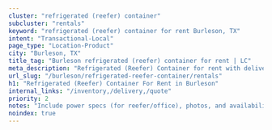```yaml
---
cluster: "refrigerated (reefer) container"
subcluster: "rentals"
keyword: "refrigerated (reefer) container for rent Burleson, TX"
intent: "Transactional-Local"
page_type: "Location-Product"
city: "Burleson, TX"
title_tag: "Burleson refrigerated (reefer) container for rent | LC"
meta_description: "Refrigerated (Reefer) Container for rent with delivery in Burleson, TX. LC Container — local Since 2003. Get pricing today."
url_slug: "/burleson/refrigerated-reefer-container/rentals"
h1: "Refrigerated (Reefer) Container For Rent in Burleson"
internal_links: "/inventory,/delivery,/quote"
priority: 2
notes: "Include power specs (for reefer/office), photos, and availability."
noindex: true
---
```


<!-- TODO: Add unique city/inventory copy, images, and internal links here. -->
